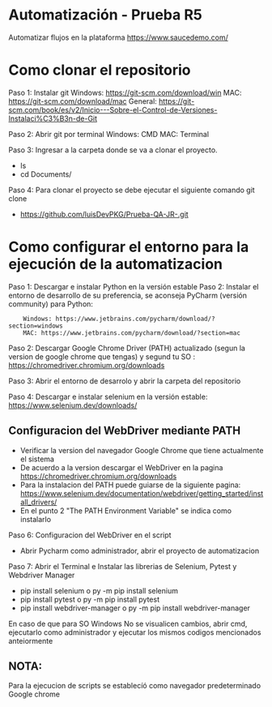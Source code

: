 # Automatización - Prueba R5
Automatizar flujos en la plataforma https://www.saucedemo.com/

# Como clonar el repositorio
Paso 1: Instalar git
Windows: https://git-scm.com/download/win
MAC: https://git-scm.com/download/mac
General: https://git-scm.com/book/es/v2/Inicio---Sobre-el-Control-de-Versiones-Instalaci%C3%B3n-de-Git

Paso 2: Abrir git por terminal
Windows: CMD
MAC: Terminal

Paso 3: Ingresar a la carpeta donde se va a clonar el proyecto.
- ls 
- cd Documents/
    
Paso 4: Para clonar el proyecto se debe ejecutar el siguiente comando git clone
- https://github.com/luisDevPKG/Prueba-QA-JR-.git
    
# Como configurar el entorno para la ejecución de la automatizacion

Paso 1: Descargar e instalar Python en la versión estable
Paso 2: Instalar el entorno de desarrollo de su preferencia, se aconseja PyCharm (versión community) para Python:

        Windows: https://www.jetbrains.com/pycharm/download/?section=windows
        MAC: https://www.jetbrains.com/pycharm/download/?section=mac

Paso 2: Descargar Google Chrome Driver (PATH) actualizado (segun la version de google chrome que tengas) y segund tu SO : https://chromedriver.chromium.org/downloads

Paso 3: Abrir el entorno de desarrolo y abrir la carpeta del repositorio

Paso 4: Descargar e instalar selenium en la versión estable: https://www.selenium.dev/downloads/

## Configuracion del WebDriver mediante PATH
- Verificar la version del navegador Google Chrome que tiene actualmente el sistema
- De acuerdo a la version descargar el WebDriver en la pagina https://chromedriver.chromium.org/downloads
- Para la instalacion del PATH puede guiarse de la siguiente pagina:  https://www.selenium.dev/documentation/webdriver/getting_started/install_drivers/
- En el punto 2 "The PATH Environment Variable" se indica como instalarlo

Paso 6: Configuracion del WebDriver en el script
- Abrir Pycharm como administrador, abrir el proyecto de automatizacion

Paso 7: Abrir el Terminal e Instalar las librerias de Selenium, Pytest y Webdriver Manager
- pip install selenium o py -m pip install selenium
- pip install pytest o py -m pip install pytest
- pip install webdriver-manager o py -m pip install webdriver-manager

En caso de que para SO Windows No se visualicen cambios, abrir cmd, ejecutarlo como administrador y ejecutar los mismos codigos mencionados anteiormente


## NOTA: 
Para la ejecucion de scripts se establecíó como navegador predeterminado Google chrome
